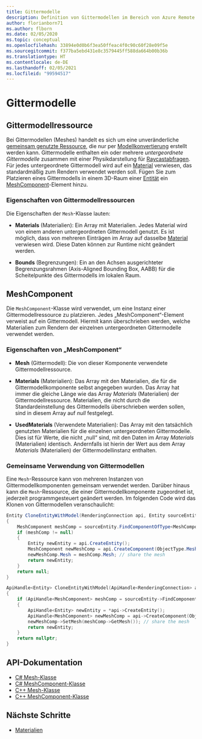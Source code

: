 ```yaml
---
title: Gittermodelle
description: Definition von Gittermodellen im Bereich von Azure Remote Rendering
author: florianborn71
ms.author: flborn
ms.date: 02/05/2020
ms.topic: conceptual
ms.openlocfilehash: 33894e0d0b6f3ea50ffeac4f0c90c60f28e09f5e
ms.sourcegitcommit: f377ba5ebd431e8c3579445ff588da664b00b36b
ms.translationtype: HT
ms.contentlocale: de-DE
ms.lasthandoff: 02/05/2021
ms.locfileid: "99594517"
---
```

# <a name="meshes"></a>Gittermodelle

## <a name="mesh-resource"></a>Gittermodellressource

Bei Gittermodellen (Meshes) handelt es sich um eine unveränderliche [gemeinsam genutzte Ressource](../concepts/lifetime.md), die nur per [Modellkonvertierung](../how-tos/conversion/model-conversion.md) erstellt werden kann. Gittermodelle enthalten ein oder mehrere *untergeordnete Gittermodelle* zusammen mit einer Physikdarstellung für [Raycastabfragen](../overview/features/spatial-queries.md). Für jedes untergeordnete Gittermodell wird auf ein [Material](materials.md) verwiesen, das standardmäßig zum Rendern verwendet werden soll. Fügen Sie zum Platzieren eines Gittermodells in einem 3D-Raum einer [Entität](entities.md) ein [MeshComponent](#meshcomponent)-Element hinzu.

### <a name="mesh-resource-properties"></a>Eigenschaften von Gittermodellressourcen

Die Eigenschaften der `Mesh`-Klasse lauten:

* **Materials** (Materialien): Ein Array mit Materialien. Jedes Material wird von einem anderen untergeordneten Gittermodell genutzt. Es ist möglich, dass von mehreren Einträgen im Array auf dasselbe [Material](materials.md) verwiesen wird. Diese Daten können zur Runtime nicht geändert werden.

* **Bounds** (Begrenzungen): Ein an den Achsen ausgerichteter Begrenzungsrahmen (Axis-Aligned Bounding Box, AABB) für die Scheitelpunkte des Gittermodells im lokalen Raum.

## <a name="meshcomponent"></a>MeshComponent

Die `MeshComponent`-Klasse wird verwendet, um eine Instanz einer Gittermodellressource zu platzieren. Jedes „MeshComponent“-Element verweist auf ein Gittermodell. Hiermit kann überschrieben werden, welche Materialien zum Rendern der einzelnen untergeordneten Gittermodelle verwendet werden.

### <a name="meshcomponent-properties"></a>Eigenschaften von „MeshComponent“

* **Mesh** (Gittermodell): Die von dieser Komponente verwendete Gittermodellressource.

* **Materials** (Materialien): Das Array mit den Materialien, die für die Gittermodellkomponente selbst angegeben wurden. Das Array hat immer die gleiche Länge wie das Array *Materials* (Materialien) der Gittermodellressource. Materialien, die nicht durch die Standardeinstellung des Gittermodells überschrieben werden sollen, sind in diesem Array auf *null* festgelegt.

* **UsedMaterials** (Verwendete Materialien): Das Array mit den tatsächlich genutzten Materialien für die einzelnen untergeordneten Gittermodelle. Dies ist für Werte, die nicht „null“ sind, mit den Daten im Array *Materials* (Materialien) identisch. Andernfalls ist hierin der Wert aus dem Array *Materials* (Materialien) der Gittermodellinstanz enthalten.

### <a name="sharing-of-meshes"></a>Gemeinsame Verwendung von Gittermodellen

Eine `Mesh`-Ressource kann von mehreren Instanzen von Gittermodellkomponenten gemeinsam verwendet werden. Darüber hinaus kann die `Mesh`-Ressource, die einer Gittermodellkomponente zugeordnet ist, jederzeit programmgesteuert geändert werden. Im folgenden Code wird das Klonen von Gittermodellen veranschaulicht:

```cs
Entity CloneEntityWithModel(RenderingConnection api, Entity sourceEntity)
{
    MeshComponent meshComp = sourceEntity.FindComponentOfType<MeshComponent>();
    if (meshComp != null)
    {
        Entity newEntity = api.CreateEntity();
        MeshComponent newMeshComp = api.CreateComponent(ObjectType.MeshComponent, newEntity) as MeshComponent;
        newMeshComp.Mesh = meshComp.Mesh; // share the mesh
        return newEntity;
    }
    return null;
}
```

```cpp
ApiHandle<Entity> CloneEntityWithModel(ApiHandle<RenderingConnection> api, ApiHandle<Entity> sourceEntity)
{
    if (ApiHandle<MeshComponent> meshComp = sourceEntity->FindComponentOfType<MeshComponent>())
    {
        ApiHandle<Entity> newEntity = *api->CreateEntity();
        ApiHandle<MeshComponent> newMeshComp = api->CreateComponent(ObjectType::MeshComponent, newEntity)->as<RemoteRendering::MeshComponent>();
        newMeshComp->SetMesh(meshComp->GetMesh()); // share the mesh
        return newEntity;
    }
    return nullptr;
}
```

## <a name="api-documentation"></a>API-Dokumentation

* [C# Mesh-Klasse](/dotnet/api/microsoft.azure.remoterendering.mesh)
* [C# MeshComponent-Klasse](/dotnet/api/microsoft.azure.remoterendering.meshcomponent)
* [C++ Mesh-Klasse](/cpp/api/remote-rendering/mesh)
* [C++ MeshComponent-Klasse](/cpp/api/remote-rendering/meshcomponent)


## <a name="next-steps"></a>Nächste Schritte

* [Materialien](materials.md)